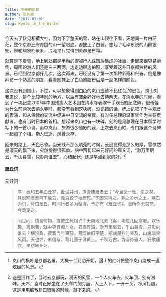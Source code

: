 ```yaml
---
title: 冬天的京都
author: 张列弛
date: '2017-03-02'
slug: Kyoto_in_the_Winter
---
```


今天去了伏见稻荷大社，因为下了整天的雪，站在山顶往下看，天地间一片白茫茫，整个京都还有周围的山一望眼底，都披上了白装，想起了毛泽东说的山舞银蛇，原驰蜡象的景象，混沌里只觉得到处都是白霜。

就算是下着雪，地上到处都是半融的雪被行人踩踏后集成的冰面，走起来很容易滑倒，周围的游人们还是三三两两，边走边聊边拍照，享受着这冬日京都独特的风景。已经到过京都好几次，这次再来，已经没有了第一次那种新奇和兴奋，倒是像拜访一个熟悉的朋友，看看她抹上了白色的脂粉后是一副怎样的颜色。

这次没有到岚山，不过，可以想象得到白色的岚山应该不比红色[^1]的逊色，岚山对我来说，是个比较特别的地方，以后有空会好好地去待两天。在清水寺的时候，看到了一块纪念2009年中国残疾人艺术团在清水寺表演千手观音的纪念碑，很奇怪为什么前两次去清水寺时，都没有看到这块碑。没记错的话，碑上记叙了千手观音的表演，和从佛教的交流中促进中日交流的希翼，有时任总理的温家宝作为主要贡献者，也有当时日本的首相。想起来岚山也有一块碑，刻的是周总理在日本留学时写下的一首小诗，雨中岚山，旅游很少留影的我，上次去岚山时，专门跟这个诗碑一起照了个相。斯人已逝，风骨永存。

回来的路上，天色已昏。当光线不那么明亮的时候，云层显得是那么的厚，雪依然是漫天的飘下来，突然觉得很孤单，脑中回复起来元好问的雁丘词，“渺万里层云，千山暮雪，只影向谁去”，心绪起伏，还是早点到家的好。[^2]

#### 雁丘词

元好问

 > 序：泰和五年乙丑岁，赴试并州，道逢捕雁者云；“今旦获一雁，杀之矣。其脱网者悲鸣不能去，竟自投于地而死。”予因买得之，葬之汾水之上，累石为识，号曰雁丘。时同行者多为赋诗，予亦有《雁丘词》。旧所作无宫商，今改定之。
 
 
> 问世间、情是何物，直教生死相许？天南地北双飞客，老翅几回寒暑。欢乐趣，离别苦，就中更有痴儿女。君应有语，渺万里层云，千山暮雪，只影向谁去？横汾路，寂寞当年箫鼓。荒烟依旧平楚，招魂楚些何嗟及，山鬼暗啼风雨。天也妒，未信与，莺儿燕子俱黄土。千秋万古，为留待骚人，狂歌痛饮，来访雁丘处。

[^1]: 岚山的枫叶是京都名景，大概十二月初开始，漫山的红叶把整个岚山烧成一道炫目的风景。
[^2]: 这是旧作了，当时去京都玩，漫天的风雪，一个人火车去，火车回，别有滋味。天冷，当时正好坐在了火车门的对面，人上人下，一开一关，冷风扎腿，这是用电脑散热口取暖的时候，敲下来的。

